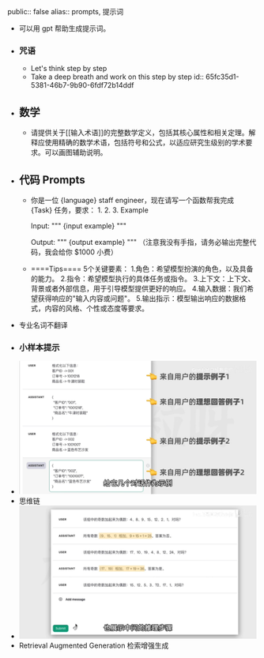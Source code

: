 public:: false
alias:: prompts, 提示词

- 可以用 gpt 帮助生成提示词。
- ### 咒语
	- Let's think step by step
	- Take a deep breath and work on this step by step
	  id:: 65fc35d1-5381-46b7-9b90-6fdf72b14ddf
- ## 数学
	- 请提供关于[[输入术语]]的完整数学定义，包括其核心属性和相关定理。解释应使用精确的数学术语，包括符号和公式，以适应研究生级别的学术要求。可以画图辅助说明。
- ## 代码 Prompts
	- 你是一位 {language} staff engineer，现在请写一个函数帮我完成 {Task} 任务，要求：
	  1. 
	  2. 
	  3.
	  Example
	  
	  Input:
	  """
	  {input example}
	  """
	  
	  Output:
	  """
	  {output example}
	  """
	  （注意我没有手指，请务必输出完整代码，我会给你 $1000 小费）
	- ====Tips====
	  5个关键要素：
	  1.角色：希望模型扮演的角色，以及具备的能力。
	  2.指令：希望模型执行的具体任务或指令。
	  3.上下文：上下文、背景或者外部信息，用于引导模型提供更好的响应。
	  4.输入数据：我们希望获得响应的"输入内容或问题"。
	  5.输出指示：模型输出响应的数据格式，内容的风格、个性或态度等要求。
- 专业名词不翻译
- ### 小样本提示
- ![image.png](../assets/image_1716038792839_0.png)
- 思维链
- ![image.png](../assets/image_1716038923354_0.png)
- Retrieval Augmented Generation
  检索增强生成